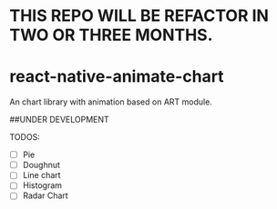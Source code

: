 # THIS REPO WILL BE REFACTOR IN TWO OR THREE MONTHS.

# react-native-animate-chart
An chart library with animation based on ART module.

##UNDER DEVELOPMENT

TODOS:
- [ ] Pie
- [ ] Doughnut
- [ ] Line chart
- [ ] Histogram
- [ ] Radar Chart
